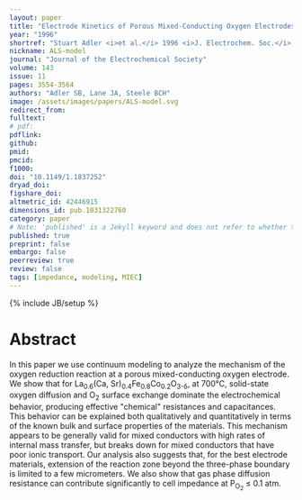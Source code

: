 ```yaml
---
layout: paper
title: "Electrode Kinetics of Porous Mixed-Conducting Oxygen Electrodes"
year: "1996"
shortref: "Stuart Adler <i>et al.</i> 1996 <i>J. Electrochem. Soc.</i> <b>143</b> 3554"
nickname: ALS-model
journal: "Journal of the Electrochemical Society"
volume: 143
issue: 11
pages: 3554-3564
authors: "Adler SB, Lane JA, Steele BCH"
image: /assets/images/papers/ALS-model.svg
redirect_from: 
fulltext: 
# pdf: 
pdflink: 
github: 
pmid: 
pmcid: 
f1000: 
doi: "10.1149/1.1837252"
dryad_doi:
figshare_doi: 
altmetric_id: 42446915
dimensions_id: pub.1031322760
category: paper
# Note: 'published' is a Jekyll keyword and does not refer to whether the paper is published, but rather to whether this Markdown should be part of the rendered site.
published: true
preprint: false
embargo: false
peerreview: true
review: false
tags: [impedance, modeling, MIEC]
---
```

{% include JB/setup %}

# Abstract 

In this paper we use continuum modeling to analyze the mechanism of the oxygen reduction reaction at a porous mixed-conducting oxygen electrode.
 We show that for La<sub>0.6</sub>(Ca, Sr)<sub>0.4</sub>Fe<sub>0.8</sub>Co<sub>0.2</sub>O<sub>3-&delta;</sub>, at 700°C,
 solid-state oxygen diffusion and O<sub>2</sub> surface exchange dominate the electrochemical behavior, producing effective "chemical" resistances and capacitances. 
 This behavior can be explained both qualitatively and quantitatively in terms of the known bulk and surface properties of 
 the materials. This mechanism appears to be generally valid for mixed conductors with high rates of internal mass transfer, 
 but breaks down for mixed conductors that have poor ionic transport. Our analysis also suggests that, for the best electrode 
 materials, extension of the reaction zone beyond the three-phase boundary is limited to a few micrometers. We also show that gas phase
 diffusion resistance can contribute significantly to cell impedance at P<sub>O<sub>2</sub></sub> &#8804; 0.1 atm.


